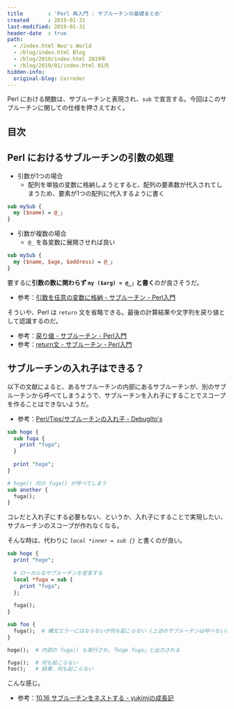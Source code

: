 ```yaml
---
title        : 'Perl 再入門 : サブルーチンの基礎まとめ'
created      : 2019-01-31
last-modified: 2019-01-31
header-date  : true
path:
  - /index.html Neo's World
  - /blog/index.html Blog
  - /blog/2019/index.html 2019年
  - /blog/2019/01/index.html 01月
hidden-info:
  original-blog: Corredor
---
```


Perl における関数は、サブルーチンと表現され、`sub` で宣言する。今回はこのサブルーチンに関しての仕様を押さえておく。

## 目次

## Perl におけるサブルーチンの引数の処理

- 引数が1つの場合
  - 配列を単独の変数に格納しようとすると、配列の要素数が代入されてしまうため、要素が1つの配列に代入するように書く

```perl
sub mySub {
  my ($name) = @_;
}
```

- 引数が複数の場合
  - `@_` を各変数に展開させれば良い

```perl
sub mySub {
  my ($name, $age, $address) = @_;
}
```

要するに**引数の数に関わらず `my ($arg) = @_;` と書く**のが良さそうだ。

- 参考：[引数を任意の変数に格納 - サブルーチン - Perl入門](https://www.javadrive.jp/perl/sub/index5.html)

そういや、Perl は `return` 文を省略できる。最後の計算結果や文字列を戻り値として認識するのだ。

- 参考：[戻り値 - サブルーチン - Perl入門](https://www.javadrive.jp/perl/sub/index6.html)
- 参考：[return文 - サブルーチン - Perl入門](https://www.javadrive.jp/perl/sub/index7.html)

## サブルーチンの入れ子はできる？

以下の文献によると、あるサブルーチンの内部にあるサブルーチンが、別のサブルーチンから呼べてしまうようで、サブルーチンを入れ子にすることでスコープを作ることはできないようだ。

- 参考：[Perl/Tips/サブルーチンの入れ子 - DebugIto's](http://debugitos.main.jp/index.php?Perl/Tips/%E3%82%B5%E3%83%96%E3%83%AB%E3%83%BC%E3%83%81%E3%83%B3%E3%81%AE%E5%85%A5%E3%82%8C%E5%AD%90)

```perl
sub hoge {
  sub fuga {
    print "fuga";
  }
  
  print "hoge";
}

# hoge() 内の fuga() が呼べてしまう
sub another {
  fuga();
}
```

コレだと入れ子にする必要もない、というか、入れ子にすることで実現したい、サブルーチンのスコープが作れなくなる。

そんな時は、代わりに *`local *inner = sub {}`* と書くのが良い。

```perl
sub hoge {
  print "hoge";
  
  # ローカルなサブルーチンを宣言する
  local *fuga = sub {
    print "fuga";
  };
  
  fuga();
}

sub foo {
  fuga();  # 構文エラーにはならないが何も起こらない (上述のサブルーチンは呼べない)
}

hoge();  # 内部の fuga() も実行され、「hoge fuga」と出力される

fuga();  # 何も起こらない
foo();   # 結果、何も起こらない
```

こんな感じ。

- 参考：[10.16 サブルーチンをネストする - yukimiの成長記](http://d.hatena.ne.jp/yukichanko/20080317/1205769198)
